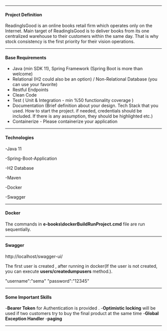 -------------------------------------
#### **Project Definition**

ReadingIsGood is an online books retail firm which operates only on the Internet. Main
target of ReadingIsGood is to deliver books from its one centralized warehouse to their
customers within the same day. That is why stock consistency is the first priority for their
vision operations.

-------------------------------------

#### **Base Requirements**

 - Java (min SDK 11), Spring Framework (Spring Boot is more than welcome)
 - Relational (H2 could also be an option) / Non-Relational Database (you can use your
 favorite)
 - Restful Endpoints
 - Clean Code
 - Test ( Unit & Integration - min %50 functionality coverage )
 - Documentation (Brief definition about your design. Tech Stack that you used. How
 to start the project. if needed, credentials should be included. If there is any
 assumption, they should be highlighted etc.)
 - Containerize - Please containerize your application

-------------------------------------

#### **Technologies**

 -Java 11
 
 -Spring-Boot-Application
 
 -H2 Database
 
 -Maven
 
 -Docker
 
 -Swagger


-------------------------------------

#### **Docker**

The commands in  **e-books\dockerBuildRunProject.cmd** file are run sequentially.

-------------------------------------

#### **Swagger**

 http://localhost/swagger-ui/

 The first user is created , after running in docker(If the user is not created, you can execute **users/createdumpusers** method.).
 
 "username":"sema" 
 "password":"12345" 

-------------------------------------

#### **Some Important Skills**

 -**Bearer Token** for Authentication is provided .
 -**Optimistic locking** will be used if two customers try to buy the final product at the same time
 -**Global Exception Handler**
 -**paging**

-------------------------------------
